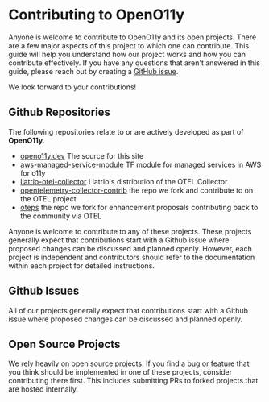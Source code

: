 # Contributing to OpenO11y

Anyone is welcome to contribute to OpenO11y and its open projects. There are a few major
aspects of this project to which one can contribute. This guide will help you understand
how our project works and how you can contribute effectively. If you have any questions
that aren't answered in this guide, please reach out by creating a [GitHub issue](https://github.com/liatrio/openo11y.dev/issues).

We look forward to your contributions!

## Github Repositories

The following repositories relate to or are actively developed as part of **OpenO11y**.

- [openo11y.dev](https://github.com/liatrio/openo11y.dev) The source for this site
- [aws-managed-service-module](https://github.com/liatrio/aws-managed-services) TF module
  for managed services in AWS for o11y
- [liatrio-otel-collector](https://github.com/liatrio/liatrio-otel-collector) Liatrio's
  distribution of the OTEL Collector
- [opentelemetry-collector-contrib](https://github.com/open-telemetry/opentelemetry-collector-contrib)
  the repo we fork and contribute to on the OTEL project
- [oteps](https://github.com/open-telemetry/oteps) the repo we fork for enhancement
  proposals contributing back to the community via OTEL

Anyone is welcome to contribute to any of these projects. These projects generally expect
that contributions start with a Github issue where proposed changes can be discussed and
planned openly. However, each project is independent and contributors should refer to the
documentation within each project for detailed instructions.

## Github Issues

All of our projects generally expect that contributions start with a Github issue where
proposed changes can be discussed and planned openly.

## Open Source Projects

We rely heavily on open source projects. If you find a bug or feature that you think
should be implemented in one of these projects, consider contributing there first. This
includes submitting PRs to forked projects that are hosted internally.

